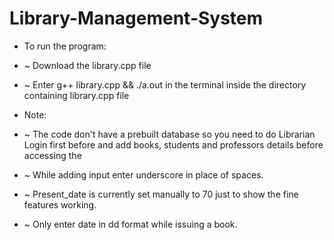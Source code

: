 # Library-Management-System

- To run the program:
- ~ Download the library.cpp file
- ~ Enter g++ library.cpp && ./a.out in the terminal inside the directory containing library.cpp file

- Note: 
- ~ The code don't have a prebuilt database so you need to do Librarian Login first before and add books, students and professors details before accessing the 

- ~ While adding input enter underscore in place of spaces.

- ~ Present_date is currently set manually to 70 just to show the fine features working.

- ~ Only enter date in dd format while issuing a book.
